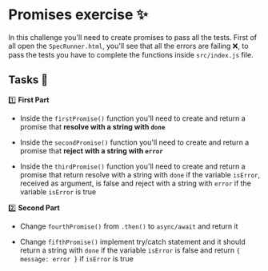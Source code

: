 # Promises exercise ✨

In this challenge you'll need to create promises to pass all the tests.
First of all open the `SpecRunner.html`, you'll see that all the errors are failing ❌, to pass the tests you have to complete the functions inside `src/index.js` file.

## Tasks 📝

1️⃣ **First Part**

- Inside the `firstPromise()` function you'll need to create and return a promise that **resolve with a string with `done`**

- Inside the `secondPromise()` function you'll need to create and return a promise that **reject with a string with `error`**

- Inside the `thirdPromise()` function you'll need to create and return a promise that return resolve with a string with `done` if the variable `isError`, received as argument, is false and reject with a string with `error` if the variable `isError` is true

2️⃣ **Second Part**

- Change `fourthPromise()` from `.then()` to `async/await` and return it

- Change `fifthPromise()` implement try/catch statement and it should return a string with `done` if the variable `isError` is false and return `{ message: error }` if `isError` is true

